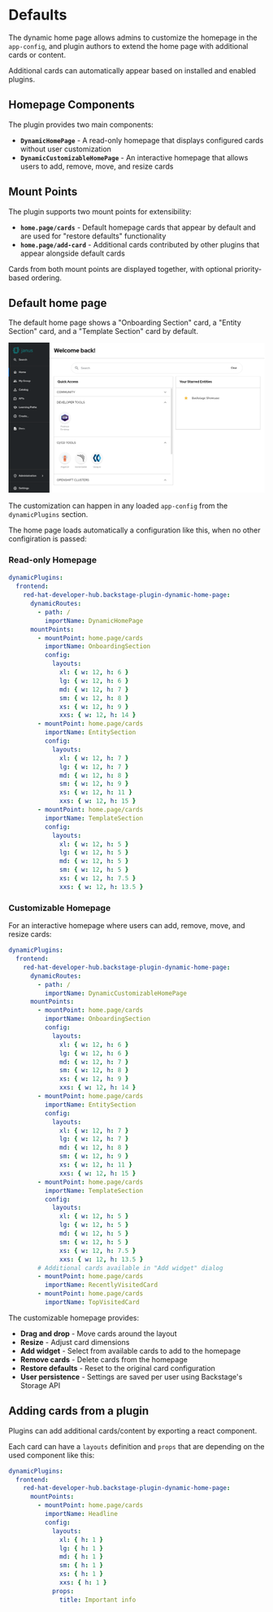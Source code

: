 # Defaults

The dynamic home page allows admins to customize the homepage in the `app-config`, and plugin authors to extend the home page with additional cards or content.

Additional cards can automatically appear based on installed and enabled plugins.

## Homepage Components

The plugin provides two main components:

- **`DynamicHomePage`** - A read-only homepage that displays configured cards without user customization
- **`DynamicCustomizableHomePage`** - An interactive homepage that allows users to add, remove, move, and resize cards

## Mount Points

The plugin supports two mount points for extensibility:

- **`home.page/cards`** - Default homepage cards that appear by default and are used for "restore defaults" functionality
- **`home.page/add-card`** - Additional cards contributed by other plugins that appear alongside default cards

Cards from both mount points are displayed together, with optional priority-based ordering.

## Default home page

The default home page shows a "Onboarding Section" card, a "Entity Section" card, and a "Template Section" card by default.

![Default home page](default-homepage.png)

The customization can happen in any loaded `app-config` from the `dynamicPlugins` section.

The home page loads automatically a configuration like this, when no other configiration is passed:

### Read-only Homepage

```yaml
dynamicPlugins:
  frontend:
    red-hat-developer-hub.backstage-plugin-dynamic-home-page:
      dynamicRoutes:
        - path: /
          importName: DynamicHomePage
      mountPoints:
        - mountPoint: home.page/cards
          importName: OnboardingSection
          config:
            layouts:
              xl: { w: 12, h: 6 }
              lg: { w: 12, h: 6 }
              md: { w: 12, h: 7 }
              sm: { w: 12, h: 8 }
              xs: { w: 12, h: 9 }
              xxs: { w: 12, h: 14 }
        - mountPoint: home.page/cards
          importName: EntitySection
          config:
            layouts:
              xl: { w: 12, h: 7 }
              lg: { w: 12, h: 7 }
              md: { w: 12, h: 8 }
              sm: { w: 12, h: 9 }
              xs: { w: 12, h: 11 }
              xxs: { w: 12, h: 15 }
        - mountPoint: home.page/cards
          importName: TemplateSection
          config:
            layouts:
              xl: { w: 12, h: 5 }
              lg: { w: 12, h: 5 }
              md: { w: 12, h: 5 }
              sm: { w: 12, h: 5 }
              xs: { w: 12, h: 7.5 }
              xxs: { w: 12, h: 13.5 }
```

### Customizable Homepage

For an interactive homepage where users can add, remove, move, and resize cards:

```yaml
dynamicPlugins:
  frontend:
    red-hat-developer-hub.backstage-plugin-dynamic-home-page:
      dynamicRoutes:
        - path: /
          importName: DynamicCustomizableHomePage
      mountPoints:
        - mountPoint: home.page/cards
          importName: OnboardingSection
          config:
            layouts:
              xl: { w: 12, h: 6 }
              lg: { w: 12, h: 6 }
              md: { w: 12, h: 7 }
              sm: { w: 12, h: 8 }
              xs: { w: 12, h: 9 }
              xxs: { w: 12, h: 14 }
        - mountPoint: home.page/cards
          importName: EntitySection
          config:
            layouts:
              xl: { w: 12, h: 7 }
              lg: { w: 12, h: 7 }
              md: { w: 12, h: 8 }
              sm: { w: 12, h: 9 }
              xs: { w: 12, h: 11 }
              xxs: { w: 12, h: 15 }
        - mountPoint: home.page/cards
          importName: TemplateSection
          config:
            layouts:
              xl: { w: 12, h: 5 }
              lg: { w: 12, h: 5 }
              md: { w: 12, h: 5 }
              sm: { w: 12, h: 5 }
              xs: { w: 12, h: 7.5 }
              xxs: { w: 12, h: 13.5 }
        # Additional cards available in "Add widget" dialog
        - mountPoint: home.page/cards
          importName: RecentlyVisitedCard
        - mountPoint: home.page/cards
          importName: TopVisitedCard
```

The customizable homepage provides:

- **Drag and drop** - Move cards around the layout
- **Resize** - Adjust card dimensions
- **Add widget** - Select from available cards to add to the homepage
- **Remove cards** - Delete cards from the homepage
- **Restore defaults** - Reset to the original card configuration
- **User persistence** - Settings are saved per user using Backstage's Storage API

## Adding cards from a plugin

Plugins can add additional cards/content by exporting a react component.

Each card can have a `layouts` definition and `props` that are depending on the used component like this:

```yaml
dynamicPlugins:
  frontend:
    red-hat-developer-hub.backstage-plugin-dynamic-home-page:
      mountPoints:
        - mountPoint: home.page/cards
          importName: Headline
          config:
            layouts:
              xl: { h: 1 }
              lg: { h: 1 }
              md: { h: 1 }
              sm: { h: 1 }
              xs: { h: 1 }
              xxs: { h: 1 }
            props:
              title: Important info
```
